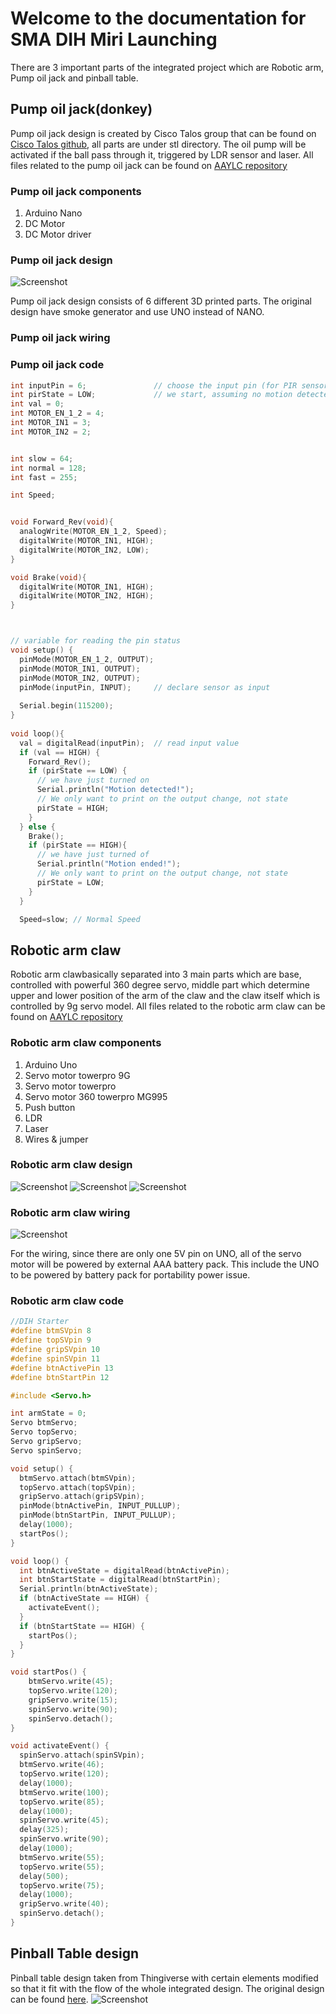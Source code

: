 # Welcome to the documentation for SMA DIH Miri Launching
There are 3 important parts of the integrated project which are Robotic arm, Pump oil jack and pinball table. 

## Pump oil jack(donkey)
Pump oil jack design is created by Cisco Talos group that can be found on [Cisco Talos github](https://github.com/Cisco-Talos/oil-pumpjack), 
all parts are under stl directory. The oil pump will be activated if the ball pass through it, triggered by LDR sensor and laser. All files related 
to the pump oil jack can be found on [AAYLC repository](https://github.com/AAYLC/integrated-projects-docs/tree/master/oil-pumpjack)

### Pump oil jack components
1. Arduino Nano
2. DC Motor
3. DC Motor driver

### Pump oil jack design
![Screenshot](img/pump-labelled.png)

Pump oil jack design consists of 6 different 3D printed parts. The original design have smoke generator and use
UNO instead of NANO. 

### Pump oil jack wiring


### Pump oil jack code
``` C
int inputPin = 6;               // choose the input pin (for PIR sensor)
int pirState = LOW;             // we start, assuming no motion detected
int val = 0;
int MOTOR_EN_1_2 = 4;
int MOTOR_IN1 = 3;
int MOTOR_IN2 = 2;


int slow = 64;
int normal = 128;
int fast = 255;

int Speed;


void Forward_Rev(void){
  analogWrite(MOTOR_EN_1_2, Speed);
  digitalWrite(MOTOR_IN1, HIGH);
  digitalWrite(MOTOR_IN2, LOW);
}

void Brake(void){
  digitalWrite(MOTOR_IN1, HIGH);
  digitalWrite(MOTOR_IN2, HIGH);
}



// variable for reading the pin status 
void setup() {
  pinMode(MOTOR_EN_1_2, OUTPUT);
  pinMode(MOTOR_IN1, OUTPUT);
  pinMode(MOTOR_IN2, OUTPUT);
  pinMode(inputPin, INPUT);     // declare sensor as input
 
  Serial.begin(115200);
}
 
void loop(){
  val = digitalRead(inputPin);  // read input value
  if (val == HIGH) {
    Forward_Rev();
    if (pirState == LOW) {
      // we have just turned on
      Serial.println("Motion detected!");
      // We only want to print on the output change, not state
      pirState = HIGH;
    }
  } else {
    Brake();
    if (pirState == HIGH){
      // we have just turned of
      Serial.println("Motion ended!");
      // We only want to print on the output change, not state
      pirState = LOW;
    }
  }

  Speed=slow; // Normal Speed
```




## Robotic arm claw 
Robotic arm clawbasically separated into 3 main parts which are base, controlled with powerful 360 degree servo, 
middle part which determine upper and lower position of the arm of the claw and the claw itself which is controlled by 9g servo model. All files related 
to the robotic arm claw can be found on [AAYLC repository](https://github.com/AAYLC/integrated-projects-docs/tree/master/robotic-arm-claw)


### Robotic arm claw components

1. Arduino Uno
2. Servo motor towerpro 9G
3. Servo motor towerpro 
4. Servo motor 360 towerpro MG995
5. Push button
6. LDR
7. Laser
8. Wires & jumper

### Robotic arm claw design

![Screenshot](img/robotic-arm.png)
![Screenshot](img/robotic-arm-parts.png)
![Screenshot](img/claw-only.jpg)


### Robotic arm claw wiring
![Screenshot](img/robotic-arm-wiring.png)

For the wiring, since there are only one 5V pin on UNO, all of the servo motor will be powered by external AAA battery pack. 
This include the UNO to be powered by battery pack for portability power issue. 

### Robotic arm claw code
``` C
//DIH Starter
#define btmSVpin 8
#define topSVpin 9
#define gripSVpin 10
#define spinSVpin 11
#define btnActivePin 13
#define btnStartPin 12

#include <Servo.h>

int armState = 0;
Servo btmServo;
Servo topServo;
Servo gripServo;
Servo spinServo;

void setup() {
  btmServo.attach(btmSVpin);
  topServo.attach(topSVpin);
  gripServo.attach(gripSVpin);
  pinMode(btnActivePin, INPUT_PULLUP);
  pinMode(btnStartPin, INPUT_PULLUP);
  delay(1000);
  startPos();
}

void loop() {
  int btnActiveState = digitalRead(btnActivePin);
  int btnStartState = digitalRead(btnStartPin);
  Serial.println(btnActiveState);
  if (btnActiveState == HIGH) {
    activateEvent();
  }
  if (btnStartState == HIGH) {
    startPos();
  }
}

void startPos() {
    btmServo.write(45);
    topServo.write(120);
    gripServo.write(15);
    spinServo.write(90);
    spinServo.detach();
}

void activateEvent() {
  spinServo.attach(spinSVpin);
  btmServo.write(46);
  topServo.write(120);
  delay(1000);
  btmServo.write(100);
  topServo.write(85);
  delay(1000);
  spinServo.write(45);
  delay(325);
  spinServo.write(90);
  delay(1000);
  btmServo.write(55);
  topServo.write(55);
  delay(500);
  topServo.write(75);
  delay(1000);
  gripServo.write(40);
  spinServo.detach();
}
```


## Pinball Table design
Pinball table design taken from Thingiverse with certain elements modified so that it fit with the flow of the whole integrated design. The original design can be found [here](https://www.thingiverse.com/thing:1040572).
![Screenshot](img/pinball-flap.png)
